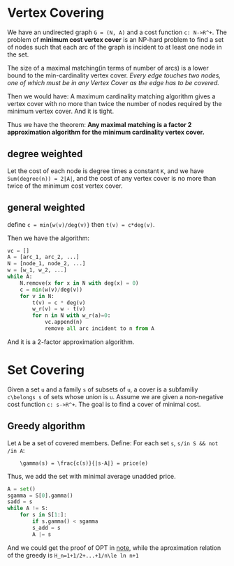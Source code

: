 # Vertex Covering
We have an undirected graph `G = (N, A)` and a cost function `c: N->R^+`. The problem of **minimum cost vertex cover** is an NP-hard problem to find a set of nodes such that each arc of the graph is incident to at least one node in the set.

The size of a maximal matching(in terms of number of arcs) is a lower bound to the min-cardinality vertex cover. *Every edge touches two nodes, one of which must be in any Vertex Cover as the edge has to be covered.*

Then we would have: A maximum cardinality matching algorithm gives a vertex cover with no more than twice the number of nodes required by the minimum vertex cover. And it is tight.

Thus we have the theorem: **Any maximal matching is a factor 2 approximation algorithm for the minimum cardinality vertex cover.**

## degree weighted
Let the cost of each node is degree times a constant `K`, and we have `Sum(degree(n)) = 2|A|`, and the cost of any vertex cover is no more than twice of the minimum cost vertex cover.

## general weighted
define `c = min{w(v)/deg(v)}` then `t(v) = c*deg(v)`.

Then we have the algorithm:
```python
vc = []
A = [arc_1, arc_2, ...]
N = [node_1, node_2, ...]
w = [w_1, w_2, ...]
while A:
    N.remove(x for x in N with deg(x) = 0)
    c = min(w(v)/deg(v))
    for v in N:
        t(v) = c * deg(v)
        w_r(v) = w - t(v)
        for n in N with w_r(a)=0:
            vc.append(n)
            remove all arc incident to n from A
```
And it is a 2-factor approximation algorithm.

# Set Covering
Given a set `u` and a family `s` of subsets of `u`, a cover is a subfamiliy `c\belongs s` of sets whose union is `u`. Assume we are given a non-negative cost function `c: s->R^+`. The goal is to find a cover of minimal cost.

## Greedy algorithm
Let `A` be a set of covered members.
Define: For each set `s`, `s/in S && not /in A`:
```
    \gamma(s) = \frac{c(s)}{|s-A|} = price(e)
```
Thus, we add the set with minimal average unadded price.
```python
A = set()
sgamma = S[0].gamma()
sadd = s
while A != S:
    for s in S[1:]:
        if s.gamma() < sgamma
        s_add = s
        A |= s
```
And we could get the proof of OPT in [note](http://www.cs.huji.ac.il/course/2005/algo2/scribes/lecture2.pdf), while the aproximation relation of the greedy is `H_n=1+1/2+...+1/n\le ln n+1`
